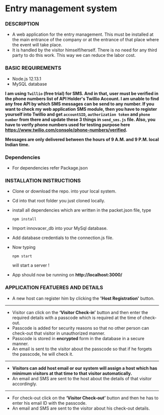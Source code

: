 # Entry management system

### DESCRIPTION

 -    A web application for the entry management. This must be installed at the main entrance of the company or at the entrance       of that place where the event will take place. 
 -    It is handled by the visitor himself/herself. There is no need for any third party to do this work. This way we can      reduce the labor cost.


### BASIC REQUIREMENTS

 - Node.js 12.13.1
 - MySQL database
 
**I am using `Twillio` (free trial) for SMS. And in that, user must be verified in the phone numbers list of API Holder's Twillio Account. I am unable to find any free API by which SMS messages can be send to any number. If you want to check my web application SMS module, then you have to register yourself into Twillio and get `accountSID`, `authorization token` and `phone number` from there and update these 3 things in `send_sms.js` file. Also, you have to verify phone numbers used for testing purpose here https://www.twilio.com/console/phone-numbers/verified.**

**Messages are only delivered between the hours of 9 A.M. and 9 P.M. local Indian time.**


### Dependencies 
 - For dependencies refer Package.json


### INSTALLATION INSTRUCTIONS
-   Clone or download the repo. into your local system.
-   Cd into that root folder you just cloned locally.
-   install all dependencies which are written in the packet.json file, type
    ```
    npm install
    ```
-   Import innovacer_db into your MySql database.
-   Add database credentials to the connection.js file.
-   Now typing
    ```
    npm start
    ```
    will start a server !
    
-   App should now be running on **http://localhost:3000/**
         

### APPLICATION FEATUERES AND DETAILS

-   A new host can register him by clicking the **'Host Registration'** button.
---
-   Visitor can click on the **‘Visitor Check-in’** button and then enter the required details with a passcode which is required at the time of check-out. 
-   Passcode is added for security reasons so that no other person can check-out that visitor in unauthorized manner. 
-   Passcode is stored in **encrypted** form in the database in a secure manner. 
-   An email is sent to the visitor about the passcode so that if he forgets the passcode, he will check it.
---
-   **Visitors can add host email or our system will assign a host which has minimum visitors at that time to that visitor automatically.**
-   An email and SMS are sent to the host about the details of that visitor accordingly. 
---
-   For check-out click on the **‘Visitor Check-out’** button and then he has to enter his email ID with the passcode.
-   An email and SMS are sent to the visitor about his check-out details.
